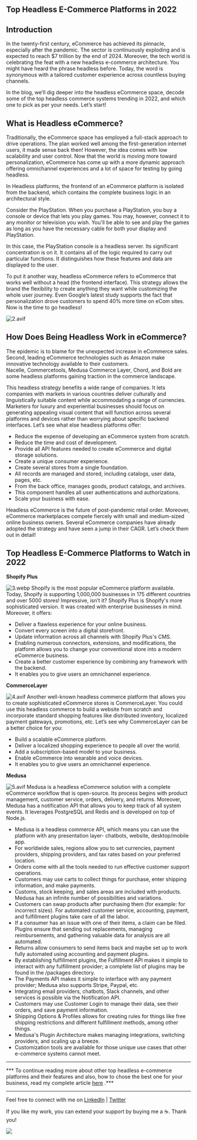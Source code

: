 ## Top Headless E-Commerce Platforms in 2022

## Introduction

In the twenty-first century, eCommerce has achieved its pinnacle, especially after the pandemic. The sector is continuously exploding and is expected to reach $7 trillion by the end of 2024. Moreover, the tech world is celebrating the feat with a new headless e-commerce architecture. You might have heard the phrase headless before. Today, the word is synonymous with a tailored customer experience across countless buying channels.

In the blog, we’ll dig deeper into the headless eCommerce space, decode some of the top headless commerce systems trending in 2022, and which one to pick as per your needs. Let’s start!

## What is Headless eCommerce?

Traditionally, the eCommerce space has employed a full-stack approach to drive operations. The plan worked well among the first-generation internet users, it made sense back then! However, the idea comes with low scalability and user control. Now that the world is moving more toward personalization, eCommerce has come up with a more dynamic approach offering omnichannel experiences and a lot of space for testing by going headless.

In Headless platforms, the frontend of an eCommerce platform is isolated from the backend, which contains the complete business logic in an architectural style.

Consider the PlayStation. When you purchase a PlayStation, you buy a console or device that lets you play games. You may, however, connect it to any monitor or television you wish. You'll be able to see and play the games as long as you have the necessary cable for both your display and PlayStation.

In this case, the PlayStation console is a headless server. Its significant concentration is on it. It contains all of the logic required to carry out particular functions. It distinguishes how these features and data are displayed to the user.

To put it another way, headless eCommerce refers to eCommerce that works well without a head (the frontend interface). This strategy allows the brand the flexibility to create anything they want while customizing the whole user journey. Even Google’s latest study supports the fact that personalization drove customers to spend 40% more time on eCom sites. Now is the time to go headless!

![2.avif](https://cdn.hashnode.com/res/hashnode/image/upload/v1649940218326/db2fuSauH.avif)

## How Does Being Headless Work in eCommerce?

The epidemic is to blame for the unexpected increase in eCommerce sales. Second, leading eCommerce technologies such as Amazon make innovative technology available to their customers. Nacelle, Commercetools, Medusa Commerce Layer, Chord, and Bold are some headless platforms gaining traction in the commerce landscape.

This headless strategy benefits a wide range of companies. It lets companies with markets in various countries deliver culturally and linguistically suitable content while accommodating a range of currencies. Marketers for luxury and experiential businesses should focus on generating appealing visual content that will function across several platforms and devices rather than worrying about specific backend interfaces. Let’s see what else headless platforms offer:

- Reduce the expense of developing an eCommerce system from scratch.
- Reduce the time and cost of development.
- Provide all API features needed to create eCommerce and digital storage solutions.
- Create a unique consumer experience.
- Create several stores from a single foundation.
- All records are managed and stored, including catalogs, user data, pages, etc.
- From the back office, manages goods, product catalogs, and archives.
- This component handles all user authentications and authorizations.
- Scale your business with ease.

Headless eCommerce is the future of post-pandemic retail order. Moreover, eCommerce marketplaces compete fiercely with small and medium-sized online business owners. Several eCommerce companies have already adopted the strategy and have seen a jump in their CAGR. Let’s check them out in detail!

## Top Headless E-Commerce Platforms to Watch in 2022

**Shopify Plus**

![3.webp](https://cdn.hashnode.com/res/hashnode/image/upload/v1649940243645/D5ya8ZCgb.webp)
Shopify is the most popular eCommerce platform available. Today, Shopify is supporting 1,000,000 businesses in 175 different countries and over 5000 stores! Impressive, isn’t it? Shopify Plus is Shopify's more sophisticated version. It was created with enterprise businesses in mind. Moreover, it offers:

- Deliver a flawless experience for your online business.
- Convert every screen into a digital storefront.
- Update information across all channels with Shopify Plus's CMS.
- Enabling numerous connectors, extensions, and modifications, the platform allows you to change your conventional store into a modern eCommerce business.
- Create a better customer experience by combining any framework with the backend.
- It enables you to give users an omnichannel experience.

**CommerceLayer**

![4.avif](https://cdn.hashnode.com/res/hashnode/image/upload/v1649940250603/tTFBXoZt0.avif)
Another well-known headless commerce platform that allows you to create sophisticated eCommerce stores is CommerceLayer. You could use this headless commerce to build a website from scratch and incorporate standard shopping features like distributed inventory, localized payment gateways, promotions, etc. Let’s see why CommerceLayer can be a better choice for you:

- Build a scalable eCommerce platform.
- Deliver a localized shopping experience to people all over the world.
- Add a subscription-based model to your business.
- Enable eCommerce into wearable and voice devices.
- It enables you to give users an omnichannel experience.

**Medusa**

![5.avif](https://cdn.hashnode.com/res/hashnode/image/upload/v1649940257498/Tyh82NcCj.avif)
Medusa is a headless eCommerce solution with a complete eCommerce workflow that is open-source. Its process begins with product management, customer service, orders, delivery, and returns. Moreover, Medusa has a notification API that allows you to keep track of all system events. It leverages PostgreSQL and Redis and is developed on top of Node.js.

- Medusa is a headless commerce API, which means you can use the platform with any presentation layer- chatbots, website, desktop/mobile app.
- For worldwide sales, regions allow you to set currencies, payment providers, shipping providers, and tax rates based on your preferred location.
- Orders come with all the tools needed to run effective customer support operations.
- Customers may use carts to collect things for purchase, enter shipping information, and make payments.
- Customs, stock keeping, and sales areas are included with products. Medusa has an infinite number of possibilities and variations.
- Customers can swap products after purchasing them (for example: for incorrect sizes). For automated customer service, accounting, payment, and fulfillment plugins take care of all the labor.
- If a consumer has an issue with one of their items, a claim can be filed. Plugins ensure that sending out replacements, managing reimbursements, and gathering valuable data for analysis are all automated.
- Returns allow consumers to send items back and maybe set up to work fully automated using accounting and payment plugins.
- By establishing fulfillment plugins, the Fulfillment API makes it simple to interact with any fulfillment provider; a complete list of plugins may be found in the /packages directory.
- The Payments API makes it simple to interface with any payment provider; Medusa also supports Stripe, Paypal, etc.
- Integrating email providers, chatbots, Slack channels, and other services is possible via the Notification API.
- Customers may use Customer Login to manage their data, see their orders, and save payment information.
- Shipping Options & Profiles allows for creating rules for things like free shipping restrictions and different fulfillment methods, among other things.
- Medusa's Plugin Architecture makes managing integrations, switching providers, and scaling up a breeze.
- Customization tools are available for those unique use cases that other e-commerce systems cannot meet.

<hr></hr>

*** To continue reading more about other top headless e-commerce platforms and their features and also, how to chose the best one for your business, read my complete article [here](https://aviyel.com/post/3001/top-headless-e-commerce-platforms-in-2022) .***

<hr></hr>

Feel free to connect with me on  [LinkedIn](https://www.linkedin.com/in/bhumikhokhani/)  |  [Twitter](https://twitter.com/bhumikhokhani) 
<br>
> 
If you like my work, you can extend your support by buying me a ☕. Thank you!

<a href="https://www.buymeacoffee.com/bhumikhokhani"><img src="https://img.buymeacoffee.com/button-api/?text=Buy me a coffee&emoji=&slug=bhumikhokhani&button_colour=FF5F5F&font_colour=ffffff&font_family=Cookie&outline_colour=000000&coffee_colour=FFDD00"></a>